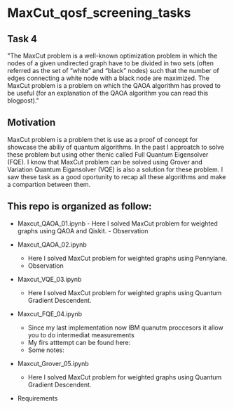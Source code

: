 # MaxCut_qosf_screening_tasks
 


## Task 4 
"The MaxCut problem is a well-known optimization problem in which the nodes of a given undirected graph have to be divided in two sets (often referred as the set of “white” and “black” nodes) such that the number of edges connecting a white node with a black node are maximized. The MaxCut problem is a problem on which the QAOA algorithm has proved to be useful (for an explanation of the QAOA algorithm you can read this blogpost)."


## Motivation 
MaxCut problem is a problem thet is use as a proof of concept for  showcase  the  abiliy of quantum algorithms. In the past I approatch to solve these problem but using other thenic called Full Quantum Eigensolver (FQE).  I know that MaxCut problem can be solved using Grover and  Variation Quantum Eigansolver (VQE) is also a solution for these problem. 
I saw these task as a good oportunity to recap all these algorithms and make a compartion between them.

## This repo is organized as follow:


- Maxcut_QAOA_01.ipynb
       - Here I solved  MaxCut problem for weighted graphs using QAOA and Qiskit.
        - Observation
        
- Maxcut_QAOA_02.ipynb
    * Here I solved  MaxCut problem for weighted graphs using Pennylane.
    * Observation 
        
- Maxcut_VQE_03.ipynb 
    * Here I solved  MaxCut problem for weighted graphs using Quantum Gradient Descendent.

- Maxcut_FQE_04.ipynb
    * Since my last implementation now IBM quanutm proccesors it allow you to do intermediat measurements
    * My firs atttempt can be found here:
    * Some notes:

- Maxcut_Grover_05.ipynb 
    * Here I solved  MaxCut problem for weighted graphs using Quantum Gradient Descendent.

- Requirements
